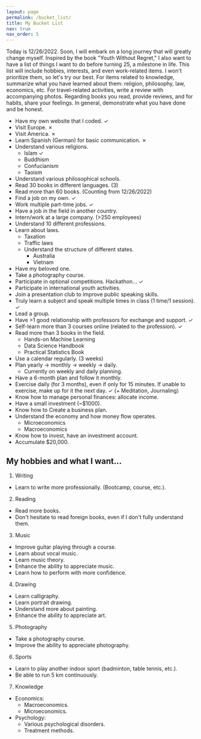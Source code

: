 ```yaml
---
layout: page
permalink: /bucket_list/
title: My Bucket List
nav: true
nav_order: 5
---
```


Today is 12/26/2022. Soon, I will embark on a long journey that will greatly change myself. Inspired by the book "Youth Without Regret," I also want to have a list of things I want to do before turning 25, a milestone in life. This list will include hobbies, interests, and even work-related items. I won't prioritize them, so let's try our best. For items related to knowledge, summarize what you have learned about them: religion, philosophy, law, economics, etc. For travel-related activities, write a review with accompanying photos. Regarding books you read, provide reviews, and for habits, share your feelings. In general, demonstrate what you have done and be honest.

- Have my own website that I coded. ✓
- Visit Europe. ✗
- Visit America. ✗
- Learn Spanish (German) for basic communication. ✗
- Understand various religions.
    - Islam ✓
    - Buddhism
    - Confucianism
    - Taoism
- Understand various philosophical schools.
- Read 30 books in different languages. (3)
- Read more than 60 books. (Counting from 12/26/2022)
- Find a job on my own. ✓
- Work multiple part-time jobs. ✓
- Have a job in the field in another country.
- Intern/work at a large company. (>250 employees)
- Understand 10 different professions.
- Learn about laws.
    - Taxation
    - Traffic laws
    - Understand the structure of different states.
        - Australia
        - Vietnam
- Have my beloved one.
- Take a photography course.
- Participate in optional competitions. Hackathon… ✓
- Participate in international youth activities.
- Join a presentation club to improve public speaking skills.
- Truly learn a subject and speak multiple times in class (1 time/1 session). ✓
- Lead a group.
- Have >1 good relationship with professors for exchange and support. ✓
- Self-learn more than 3 courses online (related to the profession). ✓
- Read more than 3 books in the field.
    - Hands-on Machine Learning
    - Data Science Handbook
    - Practical Statistics Book
- Use a calendar regularly. (3 weeks)
- Plan yearly -> monthly -> weekly -> daily.
    - Currently on weekly and daily planning.
- Have a 6-month plan and follow it monthly.
- Exercise daily (for 3 months), even if only for 15 minutes. If unable to exercise, make up for it the next day. ✓ (+ Meditation, Journaling)
- Know how to manage personal finances: allocate income.
- Have a small investment (~$1000).
- Know how to Create a business plan.
- Understand the economy and how money flow operates.
    - Microeconomics
    - Macroeconomics
- Know how to invest, have an investment account.
- Accumulate $20,000.
## My hobbies and what I want…
1. Writing
- Learn to write more professionally. (Bootcamp, course, etc.).
2. Reading
- Read more books.
- Don't hesitate to read foreign books, even if I don't fully understand them.
3. Music
- Improve guitar playing through a course.
- Learn about vocal music.
- Learn music theory.
- Enhance the ability to appreciate music.
- Learn how to perform with more confidence.
4. Drawing
- Learn calligraphy.
- Learn portrait drawing.
- Understand more about painting.
- Enhance the ability to appreciate art.
5. Photography
- Take a photography course.
- Improve the ability to appreciate photography.
6. Sports
- Learn to play another indoor sport (badminton, table tennis, etc.).
- Be able to run 5 km continuously.
7. Knowledge
- Economics:
    - Macroeconomics.
    - Microeconomics.
- Psychology:
    - Various psychological disorders.
    - Treatment methods.